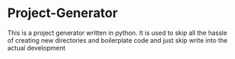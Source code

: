 # Project-Generator
This is a project generator written in python. It is used to skip all the hassle of creating new directories and boilerplate code and just skip write into the actual development
